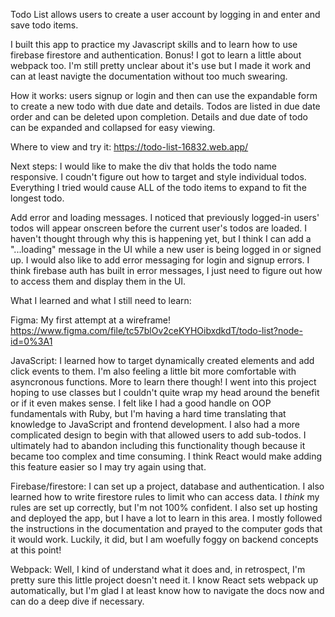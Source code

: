 Todo List allows users to create a user account by logging in and enter and save todo items. 

I built this app to practice my Javascript skills and to learn how to use firebase firestore and authentication. Bonus! I got to learn a little about webpack too. I'm still pretty unclear about it's use but I made it work and can at least navigte the documentation without too much swearing.

How it works: users signup or login and then can use the expandable form to create a new todo with due date and details. Todos are listed in due date order and can be deleted upon completion. Details and due date of todo can be expanded and collapsed for easy viewing.

Where to view and try it: https://todo-list-16832.web.app/

Next steps: I would like to make the div that holds the todo name responsive. I coudn't figure out how to target and style individual todos. Everything I tried would cause ALL of the todo items to expand to fit the longest todo. 

Add error and loading messages. I noticed that previously logged-in users' todos will appear onscreen before the current user's todos are loaded. I haven't thought through why this is happening yet, but I think I can add a "...loading" message in the UI while a new user is being logged in or signed up. 
I would also like to add error messaging for login and signup errors. I think firebase auth has built in error messages, I just need to figure out how to access them and display them in the UI. 

What I learned and what I still need to learn: 

Figma: My first attempt at a wireframe! https://www.figma.com/file/tc57blOv2ceKYHOibxdkdT/todo-list?node-id=0%3A1

JavaScript: I learned how to target dynamically created elements and add click events to them. I'm also feeling a little bit more comfortable with asyncronous functions. More to learn there though! I went into this project hoping to use classes but I couldn't quite wrap my head around the benefit or if it even makes sense. I felt like I had a good handle on OOP fundamentals with Ruby, but I'm having a hard time translating that knowledge to JavaScript and frontend development. I also had a more complicated design to begin with that allowed users to add sub-todos. I ultimately had to abandon including this functionality though because it became too complex and time consuming. I think React would make adding this feature easier so I may try again using that.

Firebase/firestore: I can set up a project, database and authentication. I also learned how to write firestore rules to limit who can access data. I *think* my rules are set up correctly, but I'm not 100% confident. I also set up hosting and deployed the app, but I have a lot to learn in this area. I mostly followed the instructions in the documentation and prayed to the computer gods that it would work. Luckily, it did, but I am woefully foggy on backend concepts at this point! 

Webpack: Well, I kind of understand what it does and, in retrospect, I'm pretty sure this little project doesn't need it. I know React sets webpack up automatically, but I'm glad I at least know how to navigate the docs now and can do a deep dive if necessary. 

